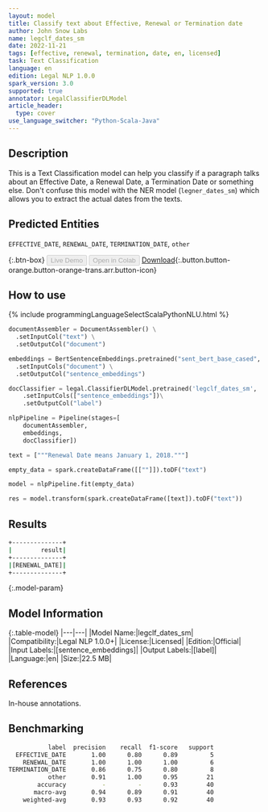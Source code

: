 ```yaml
---
layout: model
title: Classify text about Effective, Renewal or Termination date
author: John Snow Labs
name: legclf_dates_sm
date: 2022-11-21
tags: [effective, renewal, termination, date, en, licensed]
task: Text Classification
language: en
edition: Legal NLP 1.0.0
spark_version: 3.0
supported: true
annotator: LegalClassifierDLModel
article_header:
  type: cover
use_language_switcher: "Python-Scala-Java"
---
```


## Description

This is a Text Classification model can help you classify if a paragraph talks about an Effective Date, a Renewal Date, a Termination Date or something else. Don't confuse this model with the NER model (`legner_dates_sm`) which allows you to extract the actual dates from the texts.

## Predicted Entities

`EFFECTIVE_DATE`, `RENEWAL_DATE`, `TERMINATION_DATE`, `other`

{:.btn-box}
<button class="button button-orange" disabled>Live Demo</button>
<button class="button button-orange" disabled>Open in Colab</button>
[Download](https://s3.amazonaws.com/auxdata.johnsnowlabs.com/legal/models/legclf_dates_sm_en_1.0.0_3.0_1669034322560.zip){:.button.button-orange.button-orange-trans.arr.button-icon}

## How to use



<div class="tabs-box" markdown="1">
{% include programmingLanguageSelectScalaPythonNLU.html %}

```python
documentAssembler = DocumentAssembler() \
  .setInputCol("text") \
  .setOutputCol("document")

embeddings = BertSentenceEmbeddings.pretrained("sent_bert_base_cased", "en") \
  .setInputCols("document") \
  .setOutputCol("sentence_embeddings")

docClassifier = legal.ClassifierDLModel.pretrained('legclf_dates_sm', 'en', 'legal/models')\
    .setInputCols(["sentence_embeddings"])\
    .setOutputCol("label")

nlpPipeline = Pipeline(stages=[
    documentAssembler, 
    embeddings,
    docClassifier])

text = ["""Renewal Date means January 1, 2018."""]

empty_data = spark.createDataFrame([[""]]).toDF("text")

model = nlpPipeline.fit(empty_data)

res = model.transform(spark.createDataFrame([text]).toDF("text"))
```

</div>

## Results

```bash
+--------------+
|        result|
+--------------+
|[RENEWAL_DATE]|
+--------------+
```

{:.model-param}
## Model Information

{:.table-model}
|---|---|
|Model Name:|legclf_dates_sm|
|Compatibility:|Legal NLP 1.0.0+|
|License:|Licensed|
|Edition:|Official|
|Input Labels:|[sentence_embeddings]|
|Output Labels:|[label]|
|Language:|en|
|Size:|22.5 MB|

## References

In-house annotations.

## Benchmarking

```bash
           label  precision    recall  f1-score   support
  EFFECTIVE_DATE       1.00      0.80      0.89         5
    RENEWAL_DATE       1.00      1.00      1.00         6
TERMINATION_DATE       0.86      0.75      0.80         8
           other       0.91      1.00      0.95        21
        accuracy          -         -      0.93        40
       macro-avg       0.94      0.89      0.91        40
    weighted-avg       0.93      0.93      0.92        40
```